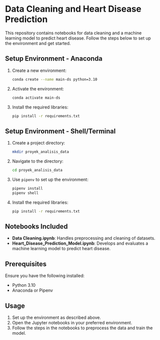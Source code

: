 
# Data Cleaning and Heart Disease Prediction

This repository contains notebooks for data cleaning and a machine learning model to predict heart disease. Follow the steps below to set up the environment and get started.

## Setup Environment - Anaconda

1. Create a new environment:
   ```bash
   conda create --name main-ds python=3.10
   ```
2. Activate the environment:
   ```bash
   conda activate main-ds
   ```
3. Install the required libraries:
   ```bash
   pip install -r requirements.txt
   ```

## Setup Environment - Shell/Terminal

1. Create a project directory:
   ```bash
   mkdir proyek_analisis_data
   ```
2. Navigate to the directory:
   ```bash
   cd proyek_analisis_data
   ```
3. Use `pipenv` to set up the environment:
   ```bash
   pipenv install
   pipenv shell
   ```
4. Install the required libraries:
   ```bash
   pip install -r requirements.txt
   ```

## Notebooks Included

- **Data Cleaning.ipynb**: Handles preprocessing and cleaning of datasets.
- **Heart_Disease_Prediction_Model.ipynb**: Develops and evaluates a machine learning model to predict heart disease.

## Prerequisites

Ensure you have the following installed:
- Python 3.10
- Anaconda or Pipenv

## Usage

1. Set up the environment as described above.
2. Open the Jupyter notebooks in your preferred environment.
3. Follow the steps in the notebooks to preprocess the data and train the model.
